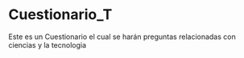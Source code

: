 # Cuestionario_T
Este es un Cuestionario el cual se harán preguntas relacionadas con ciencias y la tecnologia
